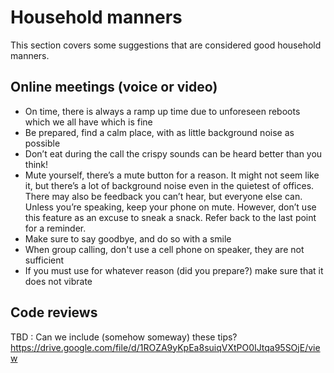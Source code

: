 # Household manners

This section covers some suggestions that are considered good household manners. 

## Online meetings (voice or video)

- On time, there is always a ramp up time due to unforeseen reboots which we all have which is fine
- Be prepared, find a calm place, with as little background noise as possible
- Don’t eat during the call the crispy sounds can be heard better than you think!
- Mute yourself, there’s a mute button for a reason. It might not seem like it, but there’s a lot of background noise even in the quietest of offices. There may also be feedback you can’t hear, but everyone else can. Unless you’re speaking, keep your phone on mute. However, don’t use this feature as an excuse to sneak a snack. Refer back to the last point for a reminder.
- Make sure to say goodbye, and do so with a smile
- When group calling, don't use a cell phone on speaker, they are not sufficient
- If you must use for whatever reason (did you prepare?) make sure that it does not vibrate

## Code reviews

TBD : Can we include (somehow someway) these tips? https://drive.google.com/file/d/1ROZA9yKpEa8suiqVXtPO0IJtqa95SOjE/view
